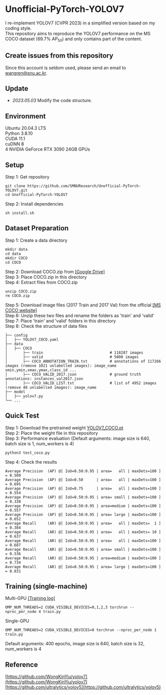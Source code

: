 # Unofficial-PyTorch-YOLOV7
I re-implement YOLOV7 (CVPR 2023) in a simplified version based on my coding style.  
This repository aims to reproduce the YOLOV7 performance on the MS COCO dataset (69.7% AP<sub>50</sub>) and only contains part of the content.
## Create issues from this repository
Since this account is seldom used, please send an email to wangren@snu.ac.kr.
## Update
- *2023.05.03* Modify the code structure.
## Environment
Ubuntu 20.04.3 LTS  
Python 3.8.10  
CUDA 11.1  
cuDNN 8  
4 NVIDIA GeForce RTX 3090 24GB GPUs
## Setup
Step 1: Get repository  
```
git clone https://github.com/SMNUResearch/Unofficial-PyTorch-YOLOV7.git
cd Unofficial-PyTorch-YOLOV7
```
Step 2: Install dependencies  
```
sh install.sh
```
## Dataset Preparation
Step 1: Create a data directory
```
mkdir data
cd data
mkdir COCO
cd COCO
```
Step 2: Download COCO.zip from [[Google Drive]](https://drive.google.com/file/d/1FcIbbWalDVymehQIaIBBE4dEVNoPKQQF/view?usp=sharing)  
Step 3: Place COCO.zip in this directory  
Step 4: Extract files from COCO.zip  
```
unzip COCO.zip
rm COCO.zip
```
Step 5: Download image files (2017 Train and 2017 Val) from the official [[MS COCO website]](https://cocodataset.org/#download)  
Step 6: Unzip these two files and rename the folders as 'train' and 'valid'  
Step 7: Place 'train' and 'valid' folders in this directory  
Step 8: Check the structure of data files
```
├── config
│   ├── YOLOV7_COCO.yaml
├── data
│   ├── COCO
│       ├── train                              # 118287 images
│       ├── valid                              # 5000 images
│       ├── COCO_ANNOTATION_TRAIN.txt          # annotations of 117266 images (remove 1021 unlabelled images): image_name xmin,ymin,xmax,ymax,class_id ...
│       ├── COCO_VALID_2017.json               # ground truth annotations: instances_val2017.json
│       ├── COCO_VALID_LIST.txt                # list of 4952 images (remove 48 unlabelled images): image_name
├── model                              
│   ├── yolov7.py
└── ...
```
## Quick Test
Step 1: Download the pretrained weight [YOLOV7_COCO.pt](https://drive.google.com/file/d/1IQmu_GTC9tdVsnNj2aRr3h1W8vo7WeLI/view?usp=sharing)  
Step 2: Place the weight file in this repository  
Step 3: Performance evaluation (Default arguments: image size is 640, batch size is 1, num_workers is 4)
```
python3 test_coco.py
```
Step 4: Check the results
```
Average Precision  (AP) @[ IoU=0.50:0.95 | area=   all | maxDets=100 ] = 0.509
Average Precision  (AP) @[ IoU=0.50      | area=   all | maxDets=100 ] = 0.695
Average Precision  (AP) @[ IoU=0.75      | area=   all | maxDets=100 ] = 0.554
Average Precision  (AP) @[ IoU=0.50:0.95 | area= small | maxDets=100 ] = 0.338
Average Precision  (AP) @[ IoU=0.50:0.95 | area=medium | maxDets=100 ] = 0.557
Average Precision  (AP) @[ IoU=0.50:0.95 | area= large | maxDets=100 ] = 0.652
Average Recall     (AR) @[ IoU=0.50:0.95 | area=   all | maxDets=  1 ] = 0.384
Average Recall     (AR) @[ IoU=0.50:0.95 | area=   all | maxDets= 10 ] = 0.637
Average Recall     (AR) @[ IoU=0.50:0.95 | area=   all | maxDets=100 ] = 0.687
Average Recall     (AR) @[ IoU=0.50:0.95 | area= small | maxDets=100 ] = 0.536
Average Recall     (AR) @[ IoU=0.50:0.95 | area=medium | maxDets=100 ] = 0.734
Average Recall     (AR) @[ IoU=0.50:0.95 | area= large | maxDets=100 ] = 0.831
```
## Training (single-machine)
Multi-GPU [[Training log]](https://drive.google.com/file/d/1vt3JsFbkHKaAavbQPKOVzd5UQdj-3B6x/view?usp=sharing)
```
OMP_NUM_THREADS=2 CUDA_VISIBLE_DEVICES=0,1,2,3 torchrun --nproc_per_node 4 train.py
```
Single-GPU
```
OMP_NUM_THREADS=2 CUDA_VISIBLE_DEVICES=0 torchrun --nproc_per_node 1 train.py
```
Default arguments: 400 epochs, image size is 640, batch size is 32, num_workers is 4
## Reference
[https://github.com/WongKinYiu/yolov7](https://github.com/WongKinYiu/yolov7)  
[https://github.com/ultralytics/yolov5](https://github.com/ultralytics/yolov5)
